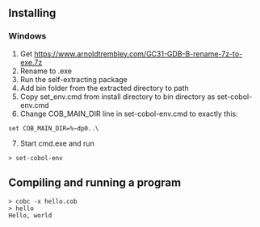 ## Installing

### Windows

1. Get https://www.arnoldtrembley.com/GC31-GDB-B-rename-7z-to-exe.7z
2. Rename to .exe
3. Run the self-extracting package
4. Add bin folder from the extracted directory to path
5. Copy set_env.cmd from install directory to bin directory as set-cobol-env.cmd
6. Change COB_MAIN_DIR line in set-cobol-env.cmd to exactly this:

```
set COB_MAIN_DIR=%~dp0..\
```

7. Start cmd.exe and run
```
> set-cobol-env
```

## Compiling and running a program


```
> cobc -x hello.cob
> hello
Hello, world
```
